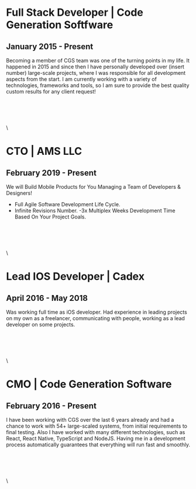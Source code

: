 # Full Stack Developer | Code Generation Softfware

## January 2015 - Present

Becoming a member of CGS team was one of the turning points in my life. It happened in 2015 and since then I have personally developed over (insert number) large-scale projects, where I was responsible for all development aspects from the start. I am currently working with a variety of technologies, frameworks and tools, so I am sure to provide the best quality custom results for any client request!

\
\
\
\
\

# CTO | AMS LLC

## February 2019 - Present

We will Build Mobile Products for You Managing a Team of Developers & Designers!

- Full Agile Software Development Life Cycle.
- Infinite Revisions Number.
  -3x Multiplex Weeks Development Time Based On Your Project Goals.

\
\
\
\
\

# Lead IOS Developer | Cadex

## April 2016 - May 2018

Was working full time as iOS developer. Had experience in leading projects on my own as a freelancer, communicating with people, working as a lead developer on some projects.

\
\
\
\
\

# CMO | Сode Generation Software

## February 2016 - Present

I have been working with CGS over the last 6 years already and had a chance to work with 54+ large-scaled systems, from initial requirements to final testing. Also I have worked with many different technologies, such as React, React Native, TypeScript and NodeJS. Having me in a development process automatically guarantees that everything will run fast and smoothly.

\
\
\
\
\
